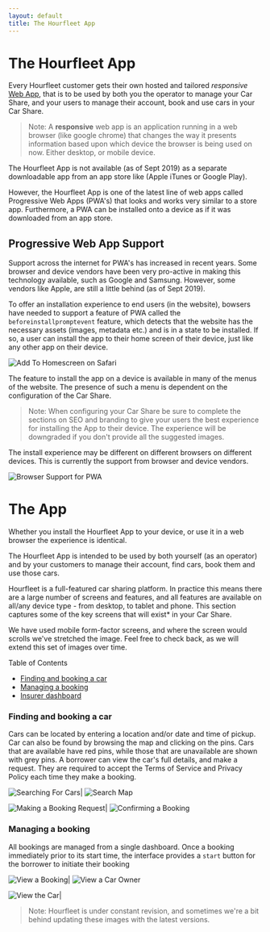 ```yaml
---
layout: default
title: The Hourfleet App
---
```


# The Hourfleet App

Every Hourfleet customer gets their own hosted and tailored *responsive* <u>Web App</u>, that is to be used by both you the operator to manage your Car Share, and your users to manage their account, book and use cars in your Car Share.

> Note: A **responsive** web app is an application running in a web browser (like google chrome) that changes the way it presents information based upon which device the browser is being used on now. Either desktop, or mobile device.

The Hourfleet App is not available (as of Sept 2019) as a separate downloadable app from an app store like (Apple iTunes or Google Play).

However, the Hourfleet App is one of the latest line of web apps called Progressive Web Apps (PWA's) that looks and works very similar to a store app. Furthermore, a PWA can be installed onto a device as if it was downloaded from an app store.

## Progressive Web App Support

Support across the internet for PWA's has increased in recent years. Some browser and device vendors have been very pro-active in making this technology available, such as Google and Samsung. However, some vendors like Apple, are still a little behind (as of Sept 2019).

To offer an installation experience to end users (in the website), bowsers have needed to support a feature of PWA called the `beforeinstallpromptevent` feature, which detects that the website has the necessary assets (images, metadata etc.) and is in a state to be installed. If so, a user can install the app to their home screen of their device, just like any other app on their device.

![Add To Homescreen on Safari](images\app\addtohomescreen-safari.png)

The feature to install the app on a device is available in many of the menus of the website. The presence of such a menu is dependent on the configuration of the Car Share. 

> Note: When configuring your Car Share be sure to complete the sections on SEO and branding to give your users the best experience for installing the App to their device. The experience will be downgraded if you don't provide all the suggested images.

The install experience may be different on different browsers on different devices. This is currently the support from browser and device vendors.

![Browser Support for PWA](images\app\pwa-support.png)

# The App

Whether you install the Hourfleet App to your device, or use it in a web browser the experience is identical.

The Hourfleet App is intended to be used by both yourself (as an operator) and by your customers to manage their account, find cars, book them and use those cars.

Hourfleet is a full-featured car sharing platform. In practice this means there are a large number of screens and features, and all features are available on all/any device type - from desktop, to tablet and phone. This section captures some of the key screens that will exist* in your Car Share. 

We have used mobile form-factor screens, and where the screen would scrolls we've stretched the image. Feel free to check back, as we will extend this set of images over time.

Table of Contents  
- [Finding and booking a car](#finding-and-booking-a-car)
- [Managing a booking](#managing-a-booking)
- [Insurer dashboard](#insurer-dashboard)


### Finding and booking a car 

Cars can be located by entering a location and/or date and time of pickup. Car can also be found by browsing the map and clicking on the  pins. Cars that are available have red pins, while those that are unavailable are shown with grey pins. A borrower can view the car's full details, and make a request. They are required to accept the Terms of Service and Privacy Policy each time they make a booking.

![Searching For Cars](images/app/car-search.png)| ![Search Map](images/app/car-map.png) 

![Making a Booking Request](images/app/booking-request.png)| ![Confirming a Booking](images/app/booking-confirmation.png) 

### Managing a booking

All bookings are managed from a single dashboard. Once a booking immediately prior to its start time, the interface provides a `start` button for the borrower to initiate their booking

![View a Booking](images/app/dashboard-main.png)| ![View a Car Owner](images/app/dashboard-contact.png) 

![View the Car](images/app/dashboard-vehicle.png)|  

> Note: Hourfleet is under constant revision, and sometimes we're a bit behind updating these images with the latest versions. 